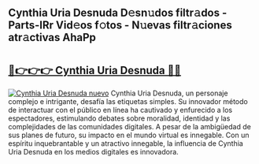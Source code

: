 ## Cynthia Uria Desnuda D𝚎sn𝚞dos filtr𝚊dos - Parts-IRr Vid𝚎os f𝚘tos - N𝚞evas filtr𝚊ciones atr𝚊ctivas AhaPp

# <h2><a href="http://mb5mtk.tromn.icu/?c=Cynthia+Uria+Desnuda">🔗👉👉👉 Cynthia Uria Desnuda 🔗🔗</a></h2>

[![Cynthia Uria Desnuda nuevo](https://i.imgur.com/pEAQMta.gif)](http://mb5mtk.tromn.icu/?c=Cynthia+Uria+Desnuda)
Cynthia Uria Desnuda, un personaje complejo e intrigante, desafía las etiquetas simples. Su innovador método de interactuar con el público en línea ha cautivado y enfurecido a los espectadores, estimulando debates sobre moralidad, identidad y las complejidades de las comunidades digitales. A pesar de la ambigüedad de sus planes de futuro, su impacto en el mundo virtual es innegable. Con un espíritu inquebrantable y un atractivo innegable, la influencia de Cynthia Uria Desnuda en los medios digitales es innovadora.
